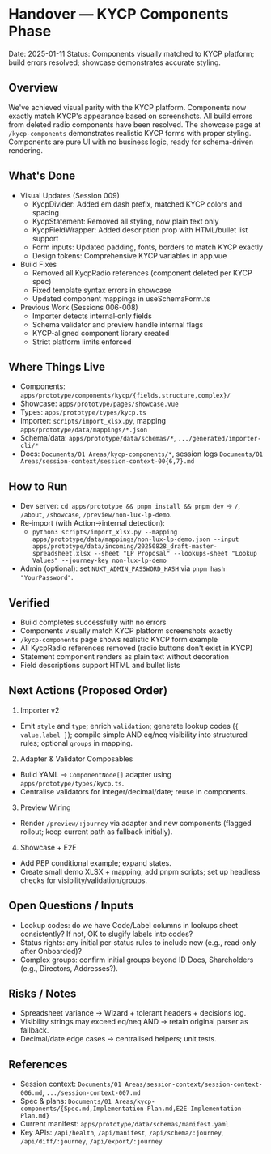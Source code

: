 # Handover — KYCP Components Phase

Date: 2025-01-11
Status: Components visually matched to KYCP platform; build errors resolved; showcase demonstrates accurate styling.

## Overview

We've achieved visual parity with the KYCP platform. Components now exactly match KYCP's appearance based on screenshots. All build errors from deleted radio components have been resolved. The showcase page at `/kycp-components` demonstrates realistic KYCP forms with proper styling. Components are pure UI with no business logic, ready for schema-driven rendering.

## What's Done

- Visual Updates (Session 009)
  - KycpDivider: Added em dash prefix, matched KYCP colors and spacing
  - KycpStatement: Removed all styling, now plain text only
  - KycpFieldWrapper: Added description prop with HTML/bullet list support
  - Form inputs: Updated padding, fonts, borders to match KYCP exactly
  - Design tokens: Comprehensive KYCP variables in app.vue
- Build Fixes
  - Removed all KycpRadio references (component deleted per KYCP spec)
  - Fixed template syntax errors in showcase
  - Updated component mappings in useSchemaForm.ts
- Previous Work (Sessions 006-008)
  - Importer detects internal‑only fields
  - Schema validator and preview handle internal flags
  - KYCP-aligned component library created
  - Strict platform limits enforced

## Where Things Live

- Components: `apps/prototype/components/kycp/{fields,structure,complex}/`
- Showcase: `apps/prototype/pages/showcase.vue`
- Types: `apps/prototype/types/kycp.ts`
- Importer: `scripts/import_xlsx.py`, mapping `apps/prototype/data/mappings/*.json`
- Schema/data: `apps/prototype/data/schemas/*`, `.../generated/importer-cli/*`
- Docs: `Documents/01 Areas/kycp-components/*`, session logs `Documents/01 Areas/session-context/session-context-00{6,7}.md`

## How to Run

- Dev server: `cd apps/prototype && pnpm install && pnpm dev` → `/`, `/about`, `/showcase`, `/preview/non-lux-lp-demo`.
- Re‑import (with Action→internal detection):
  - `python3 scripts/import_xlsx.py --mapping apps/prototype/data/mappings/non-lux-lp-demo.json --input apps/prototype/data/incoming/20250828_draft-master-spreadsheet.xlsx --sheet "LP Proposal" --lookups-sheet "Lookup Values" --journey-key non-lux-lp-demo`
- Admin (optional): set `NUXT_ADMIN_PASSWORD_HASH` via `pnpm hash "YourPassword"`.

## Verified

- Build completes successfully with no errors
- Components visually match KYCP platform screenshots exactly
- `/kycp-components` page shows realistic KYCP form example
- All KycpRadio references removed (radio buttons don't exist in KYCP)
- Statement component renders as plain text without decoration
- Field descriptions support HTML and bullet lists

## Next Actions (Proposed Order)

1) Importer v2
- Emit `style` and `type`; enrich `validation`; generate lookup codes (`{ value,label }`); compile simple AND eq/neq visibility into structured rules; optional `groups` in mapping.

2) Adapter & Validator Composables
- Build YAML → `ComponentNode[]` adapter using `apps/prototype/types/kycp.ts`.
- Centralise validators for integer/decimal/date; reuse in components.

3) Preview Wiring
- Render `/preview/:journey` via adapter and new components (flagged rollout; keep current path as fallback initially).

4) Showcase + E2E
- Add PEP conditional example; expand states.
- Create small demo XLSX + mapping; add pnpm scripts; set up headless checks for visibility/validation/groups.

## Open Questions / Inputs

- Lookup codes: do we have Code/Label columns in lookups sheet consistently? If not, OK to slugify labels into codes?
- Status rights: any initial per‑status rules to include now (e.g., read‑only after Onboarded)?
- Complex groups: confirm initial groups beyond ID Docs, Shareholders (e.g., Directors, Addresses?).

## Risks / Notes

- Spreadsheet variance → Wizard + tolerant headers + decisions log.
- Visibility strings may exceed eq/neq AND → retain original parser as fallback.
- Decimal/date edge cases → centralised helpers; unit tests.

## References

- Session context: `Documents/01 Areas/session-context/session-context-006.md`, `.../session-context-007.md`
- Spec & plans: `Documents/01 Areas/kycp-components/{Spec.md,Implementation-Plan.md,E2E-Implementation-Plan.md}`
- Current manifest: `apps/prototype/data/schemas/manifest.yaml`
- Key APIs: `/api/health`, `/api/manifest`, `/api/schema/:journey`, `/api/diff/:journey`, `/api/export/:journey`

